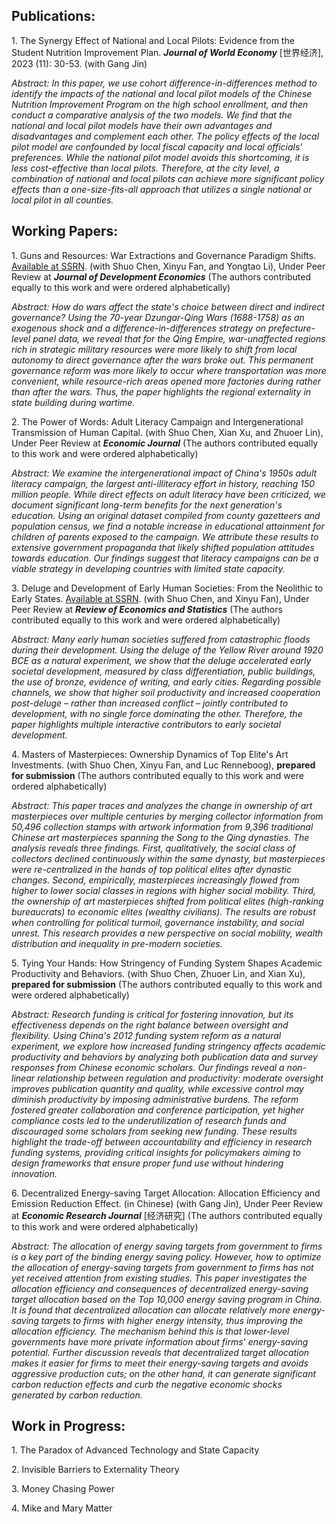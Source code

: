 <h2><b> Publications:</b></h2>
<p>
  1. The Synergy Effect of National and Local Pilots: Evidence from the Student Nutrition Improvement Plan. <b><i>Journal of World Economy</i></b> [世界经济], 2023 (11): 30-53. (with Gang Jin)
</p>
<p>
  <i>Abstract: In this paper, we use cohort difference-in-differences method to identify the impacts of the national and local pilot models of the Chinese Nutrition Improvement Program on the high school enrollment, and then conduct a comparative analysis of the two models. We find that the national and local pilot models have their own advantages and disadvantages and complement each other. The policy effects of the local pilot model are confounded by local fiscal capacity and local officials’ preferences. While the national pilot model avoids this shortcoming, it is less cost-effective than local pilots. Therefore, at the city level, a combination of national and local pilots can achieve more significant policy effects than a one-size-fits-all approach that utilizes a single national or local pilot in all counties.</i>
</p>


 
<h2><b> Working Papers:</b></h2>
<p>
  1. Guns and Resources: War Extractions and Governance Paradigm Shifts. <a href="https://ssrn.com/abstract=4556436">Available at SSRN</a>. (with Shuo Chen, Xinyu Fan, and Yongtao Li), Under Peer Review at <b><i>Journal of Development Economics</i></b> (The authors contributed equally to this work and were ordered alphabetically)
</p>
<p>
  <i>Abstract: How do wars affect the state's choice between direct and indirect governance? Using the 70-year Dzungar-Qing Wars (1688-1758) as an exogenous shock and a difference-in-differences strategy on prefecture-level panel data, we reveal that for the Qing Empire, war-unaffected regions rich in strategic military resources were more likely to shift from local autonomy to direct governance after the wars broke out. This permanent governance reform was more likely to occur where transportation was more convenient, while resource-rich areas opened more factories during rather than after the wars. Thus, the paper highlights the regional externality in state building during wartime.</i>
</p>
<p>
  2. The Power of Words: Adult Literacy Campaign and Intergenerational Transmission of Human Capital. (with Shuo Chen, Xian Xu, and Zhuoer Lin), Under Peer Review at <b><i>Economic Journal</i></b> (The authors contributed equally to this work and were ordered alphabetically)
</p>
<p>
  <i>Abstract: We examine the intergenerational impact of China's 1950s adult literacy campaign, the largest anti-illiteracy effort in history, reaching 150 million people. While direct effects on adult literacy have been criticized, we document significant long-term benefits for the next generation's education. Using an original dataset compiled from county gazetteers and population census, we find a notable increase in educational attainment for children of parents exposed to the campaign. We attribute these results to extensive government propaganda that likely shifted population attitudes towards education. Our findings suggest that literacy campaigns can be a viable strategy in developing countries with limited state capacity.</i>
</p>
<p>
  3. Deluge and Development of Early Human Societies: From the Neolithic to Early States. <a href="https://ssrn.com/abstract=4650064">Available at SSRN</a>. (with Shuo Chen, and Xinyu Fan), Under Peer Review at <b><i>Review of Economics and Statistics</i></b> (The authors contributed equally to this work and were ordered alphabetically)
</p>
<p>
  <i>Abstract: Many early human societies suffered from catastrophic floods during their development. Using the deluge of the Yellow River around 1920 BCE as a natural experiment, we show that the deluge accelerated early societal development, measured by class differentiation, public buildings, the use of bronze, evidence of writing, and early cities. Regarding possible channels, we show that higher soil productivity and increased cooperation post-deluge – rather than increased conflict – jointly contributed to development, with no single force dominating the other. Therefore, the paper highlights multiple interactive contributors to early societal development.</i>
</p>
<p>
  4. Masters of Masterpieces: Ownership Dynamics of Top Elite's Art Investments. (with Shuo Chen, Xinyu Fan, and Luc Renneboog), <b>prepared for submission</b> (The authors contributed equally to this work and were ordered alphabetically)
</p>
<p>
  <i>Abstract: This paper traces and analyzes the change in ownership of art masterpieces over multiple centuries by merging collector information from 50,496 collection stamps with artwork information from 9,396 traditional Chinese art masterpieces spanning the Song to the Qing dynasties. The analysis reveals three findings. First, qualitatively, the social class of collectors declined continuously within the same dynasty, but masterpieces were re-centralized in the hands of top political elites after dynastic changes. Second, empirically, masterpieces increasingly flowed from higher to lower social classes in regions with higher social mobility. Third, the ownership of art masterpieces shifted from political elites (high-ranking bureaucrats) to economic elites (wealthy civilians). The results are robust when controlling for political turmoil, governance instability, and social unrest. This research provides a new perspective on social mobility, wealth distribution and inequality in pre-modern societies.</i>
</p>
<p>
  5. Tying Your Hands: How Stringency of Funding System Shapes Academic Productivity and Behaviors. (with Shuo Chen, Zhuoer Lin, and Xian Xu), <b>prepared for submission</b> (The authors contributed equally to this work and were ordered alphabetically)
</p>
<p>
  <i>Abstract: Research funding is critical for fostering innovation, but its effectiveness depends on the right balance between oversight and flexibility. Using China's 2012 funding system reform as a natural experiment, we explore how increased funding stringency affects academic productivity and behaviors by analyzing both publication data and survey responses from Chinese economic scholars. Our findings reveal a non-linear relationship between regulation and productivity: moderate oversight improves publication quantity and quality, while excessive control may diminish productivity by imposing administrative burdens. The reform fostered greater collaboration and conference participation, yet higher compliance costs led to the underutilization of research funds and discouraged some scholars from seeking new funding. These results highlight the trade-off between accountability and efficiency in research funding systems, providing critical insights for policymakers aiming to design frameworks that ensure proper fund use without hindering innovation.</i>
</p>
<p>
  6. Decentralized Energy-saving Target Allocation: Allocation Efficiency and Emission Reduction Effect. (in Chinese) (with Gang Jin), Under Peer Review at <b><i>Economic Research Journal</i></b> [经济研究] (The authors contributed equally to this work and were ordered alphabetically)
</p>
<p>
  <i>Abstract: The allocation of energy saving targets from government to firms is a key part of the binding energy saving policy. However, how to optimize the allocation of energy-saving targets from government to firms has not yet received attention from existing studies. This paper investigates the allocation efficiency and consequences of decentralized energy-saving target allocation based on the Top 10,000 energy saving program in China. It is found that decentralized allocation can allocate relatively more energy-saving targets to firms with higher energy intensity, thus improving the allocation efficiency. The mechanism behind this is that lower-level governments have more private information about firms' energy-saving potential. Further discussion reveals that decentralized target allocation makes it easier for firms to meet their energy-saving targets and avoids aggressive production cuts; on the other hand, it can generate significant carbon reduction effects and curb the negative economic shocks generated by carbon reduction.</i>
</p>



<h2><b> Work in Progress:</b></h2>
<p>
  1. The Paradox of Advanced Technology and State Capacity
</p>
<p>
  2. Invisible Barriers to Externality Theory
</p>
<p>
  3. Money Chasing Power
</p>
<p>
  4. Mike and Mary Matter
</p>

